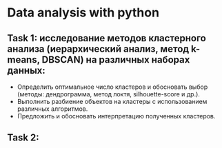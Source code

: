 # Data analysis with python

## Task 1: исследование методов кластерного анализа (иерархический анализ, метод k-means, DBSCAN) на различных наборах данных:
* Определить оптимальное число кластеров и обосновать выбор (методы: дендрограмма, метод локтя, silhouette-score и др.).
* Выполнить разбиение объектов на кластеры с использованием различных алгоритмов.
* Предложить и обосновать интерпретацию полученных кластеров.

## Task 2:
